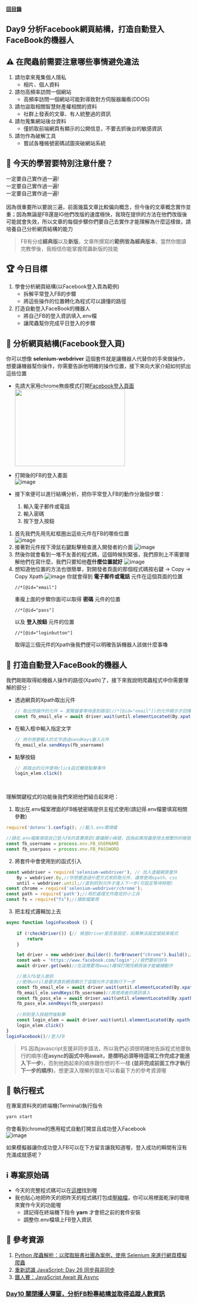 #### [回目錄](../README.md)
## Day9 分析Facebook網頁結構，打造自動登入FaceBook的機器人

⚠️ 在爬蟲前需要注意哪些事情避免違法
----
1. 請勿拿來蒐集個人隱私
    * 相片、個人資料
2. 請勿高頻率訪問一個網站
    * 高頻率訪問一個網站可能對導致對方伺服器癱瘓(DDOS)
3. 請勿盜取相關智慧財產權相關的資料
    * 社群上發表的文章、有人統整過的資訊
4. 請勿蒐集網站後台資料
    * 僅抓取前端網頁有顯示的公開信息，不要去抓後台的敏感資訊
5. 請勿作為破解工具
    * 嘗試各種帳號密碼試圖突破網站系統

🤔 今天的學習要特別注意什麼？
----
一定要自己實作過一遍!  
一定要自己實作過一遍!  
一定要自己實作過一遍!  
<br>
因為很重要所以要說三遍，前面幾篇文章比較偏向概念，但今後的文章概念實作並重；因為無論是FB還是IG他們改版的速度極快，我現在提供的方法在他們改版後可能就會失效，所以文章的每個步驟你們要自己去實作才能理解為什麼這樣做，請培養自己分析網頁結構的能力  
>FB有分成**經典版**以及**新版**，文章所撰寫的**範例皆為經典版本**，當然你閱讀完教學後，我相信你能掌握爬蟲新版的技能  


🏆 今日目標
----
1. 學會分析網頁結構(以Facebook登入頁為範例)
    * 拆解平常登入FB的步驟
    * 將這些操作的位置轉化為程式可以讀懂的路徑
2. 打造自動登入FaceBook的機器人
    * 將自己FB的登入資訊填入.env檔
    * 讓爬蟲幫你完成平日登入的步驟


🔧 分析網頁結構(Facebook登入頁)
----
你可以想像 **selenium-webdriver** 這個套件就是讓機器人代替你的手來做操作，想要讓機器幫你操作，你需要告訴他明確的操作位置，接下來向大家介紹如何抓出這些位置

* 先請大家用chrome無痕模式打開[Facebook登入頁面](https://www.facebook.com/login)  
    <img src="./article_img/chrome.png" width="300" height="210"/>  

* 打開後的FB的登入畫面  
    ![image](./article_img/fb_login.png)

* 接下來便可以進行結構分析，把你平常登入FB的動作分幾個步驟：
    1. 輸入電子郵件或電話
    2. 輸入密碼
    3. 按下登入按鈕

1. 首先我們先用先紅框圈出這些元件在FB的哪些位置  
    ![image](./article_img/fb_login_analysis.png)
2. 接著對元件按下滑鼠右鍵點擊檢查進入開發者的介面
    ![image](./article_img/fb_login_right_click.png)
3. 然後你就會看到一堆不友善的程式碼，這個時候別緊張，我們原則上不需要理解他們在寫什麼，我們只要知他**在什麼位置就好**
    ![image](./article_img/fb_login_right_click2.png)
4. 想知道他位置的方法也很簡單，對開發者頁面的那個程式碼按右鍵 &rarr; Copy &rarr; Copy Xpath
    ![image](./article_img/fb_login_right_click3.png)
    你就會得到 **電子郵件或電話** 元件在這個頁面的位置
    ```
    //*[@id="email"]
    ```
    重複上面的步驟你面可以取得 **密碼** 元件的位置
    ```
    //*[@id="pass"]
    ```
    以及 **登入按鈕** 元件的位置
    ```
    //*[@id="loginbutton"]
    ```
    取得這三個元件的Xpath後我們便可以明確告訴機器人該做什麼事嚕  

🤖 打造自動登入FaceBook的機器人
----
我們剛剛取得給機器人操作的路徑(Xpath)了，接下來我說明爬蟲程式中你需要理解的部分：
* 透過網頁的Xpath取出元件
    ```js
    // 取出想操作的元件 = 瀏覽器會等待直到路徑(//*[@id="email"])的元件顯示才回傳該元件
    const fb_email_ele = await driver.wait(until.elementLocated(By.xpath(`//*[@id="email"]`)));    
    ```
* 在輸入框中輸入指定文字
    ```js
    // 將你想要輸入的文字透過sendKeys塞入元件
    fb_email_ele.sendKeys(fb_username)    
    ```
* 點擊按鈕
    ```js
    // 將取出的元件使用click函式觸發點擊事件
    login_elem.click()    
    ```
<br>

理解關鍵程式的功能後我們來把他們組合起來吧：
1. 取出在.env檔案裡面的FB帳號密碼提供主程式使用(請記得.env檔要填寫相關參數)
```js
require('dotenv').config(); //載入.env環境檔

//請在.env檔案填寫自己登入FB的真實資訊(建議開小帳號，因為如果爬蟲使用太頻繁你的帳號會被鎖住)
const fb_username = process.env.FB_USERNAME
const fb_userpass = process.env.FB_PASSWORD
```
2. 將套件中會使用到的函式引入
```js
const webdriver = require('selenium-webdriver'), // 加入虛擬網頁套件
    By = webdriver.By,//你想要透過什麼方式來抓取元件，通常使用xpath、css
    until = webdriver.until;//直到抓到元件才進入下一步(可設定等待時間)
const chrome = require('selenium-webdriver/chrome');
const path = require('path');//用於處理文件路徑的小工具
const fs = require("fs");//讀取檔案用
```
3. 把主程式邏輯加上去
```js
async function loginFacebook () {
    
    if (!checkDriver()) {// 檢查Driver是否是設定，如果無法設定就結束程式
        return
    }

    let driver = new webdriver.Builder().forBrowser("chrome").build();// 建立這個broswer的類型
    const web = 'https://www.facebook.com/login';//我們要前往FB
    await driver.get(web)//在這裡要用await確保打開完網頁後才能繼續動作

    //填入fb登入資訊
    //使用until是要求直到網頁顯示了這個元件才能執行下一步
    const fb_email_ele = await driver.wait(until.elementLocated(By.xpath(`//*[@id="email"]`)));//找出填寫email的元件
    fb_email_ele.sendKeys(fb_username)//將使用者的資訊填入
    const fb_pass_ele = await driver.wait(until.elementLocated(By.xpath(`//*[@id="pass"]`)));
    fb_pass_ele.sendKeys(fb_userpass)
    
    //抓到登入按鈕然後點擊
    const login_elem = await driver.wait(until.elementLocated(By.xpath(`//*[@id="loginbutton"]`)))
    login_elem.click()
}
loginFacebook()//登入FB
```
>PS.因為javascript支援非同步語法，所以我們必須很明確地告訴程式他要執行的順序(**在async的函式中用await，是標明必須等待這項工作完成才能進入下一步**)，否則他跑起來的順序跟你想的不一樣 **(並非完成前面工作才執行下一步的順序)**，想更深入理解的朋友可以看最下方的參考資源喔

🚀 執行程式
----
在專案資料夾的終端機(Terminal)執行指令
```sh
yarn start
```
你會看到chrome的應用程式自動打開並且成功登入Facebook  
![image](./article_img/fb_notify.png)  

如果模擬器讓你成功登入FB可以在下方留言讓我知道喔，登入成功的瞬間有沒有充滿成就感呢？

ℹ️ 專案原始碼
----
* 今天的完整程式碼可以在[這裡](https://github.com/dean9703111/ithelp_30days/day9)找到喔
* 我也貼心地把昨天的把昨天的程式碼打包成[壓縮檔](https://github.com/dean9703111/ithelp_30days/sampleCode/day8_sample_code.zip)，你可以用裡面乾淨的環境來實作今天的功能喔
    * 請記得在終端機下指令 **yarn** 才會把之前的套件安裝
    * 調整你.env檔填上FB登入資訊

📖 參考資源
----
1. [Python 爬蟲解析：以爬取臉書社團為案例，使用 Selenium 來進行網頁模擬爬蟲](https://blog.happycoding.today/python-crawler-analysis/)
2. [重新認識 JavaScript: Day 26 同步與非同步](https://ithelp.ithome.com.tw/articles/10194569)
3. [鐵人賽：JavaScript Await 與 Async](https://wcc723.github.io/javascript/2017/12/30/javascript-async-await/)
### [Day10 關閉擾人彈窗，分析FB粉專結構並取得追蹤人數資訊](/day10/README.md)
